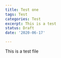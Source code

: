 ```yaml
---
title: Test one
tags: Test
categories: Test
excerpt: This is a test
status: Draft
date: '2020-06-17'

---
```


<p>This is a test file</p>

